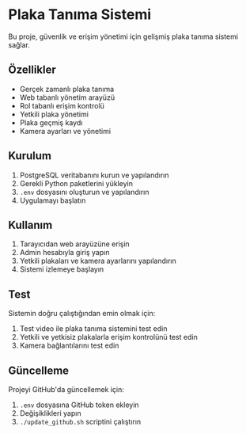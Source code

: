# Plaka Tanıma Sistemi

Bu proje, güvenlik ve erişim yönetimi için gelişmiş plaka tanıma sistemi sağlar.

## Özellikler

- Gerçek zamanlı plaka tanıma
- Web tabanlı yönetim arayüzü
- Rol tabanlı erişim kontrolü
- Yetkili plaka yönetimi
- Plaka geçmiş kaydı
- Kamera ayarları ve yönetimi

## Kurulum

1. PostgreSQL veritabanını kurun ve yapılandırın
2. Gerekli Python paketlerini yükleyin
3. `.env` dosyasını oluşturun ve yapılandırın
4. Uygulamayı başlatın

## Kullanım

1. Tarayıcıdan web arayüzüne erişin
2. Admin hesabıyla giriş yapın
3. Yetkili plakaları ve kamera ayarlarını yapılandırın
4. Sistemi izlemeye başlayın

## Test

Sistemin doğru çalıştığından emin olmak için:
1. Test video ile plaka tanıma sistemini test edin
2. Yetkili ve yetkisiz plakalarla erişim kontrolünü test edin
3. Kamera bağlantılarını test edin

## Güncelleme

Projeyi GitHub'da güncellemek için:
1. `.env` dosyasına GitHub token ekleyin
2. Değişiklikleri yapın
3. `./update_github.sh` scriptini çalıştırın
